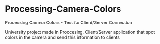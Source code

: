 # Processing-Camera-Colors
Processing Camera Colors - Test for Client/Server Connection

University project made in Proccesing,
Client/Server application that spot colors in the camera and send this information to clients.
